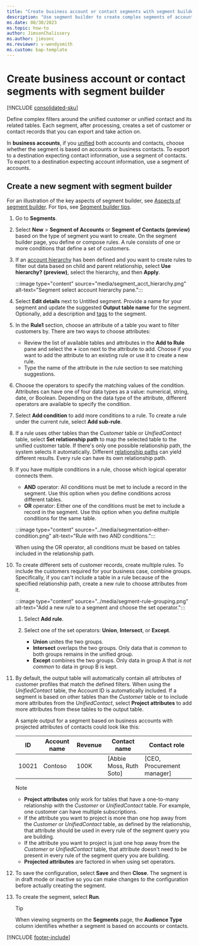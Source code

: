 ```yaml
---
title: "Create business account or contact segments with segment builder"
description: "Use segment builder to create complex segments of account or contact by grouping them based on various attributes."
ms.date: 08/30/2023
ms.topic: how-to
author: JimsonChalissery
ms.author: jimsonc
ms.reviewer: v-wendysmith
ms.custom: bap-template
---
```


# Create business account or contact segments with segment builder

[!INCLUDE [consolidated-sku](./includes/consolidated-sku.md)]

Define complex filters around the unified customer or unified contact and its related tables. Each segment, after processing, creates a set of customer or contact records that you can export and take action on.

In **business accounts**, if you [unified](data-unification.md) both accounts and contacts, choose whether the segment is based on accounts or business contacts. To export to a destination expecting contact information, use a segment of contacts. To export to a destination expecting account information, use a segment of accounts.

## Create a new segment with segment builder

For an illustration of the key aspects of segment builder, see [Aspects of segment builder](../segment-builder-aspects.md). For tips, see [Segment builder tips](../segment-builder-aspects.md#segment-builder-tips).

1. Go to **Segments**.

1. Select **New** > **Segment of Accounts** or **Segment of Contacts (preview)** based on the type of segment you want to create. On the segment builder page, you define or compose rules. A rule consists of one or more conditions that define a set of customers.

1. If an [account hierarchy](relationships.md#set-up-account-hierarchies) has been defined and you want to create rules to filter out data based on child and parent relationship, select **Use hierarchy? (preview)**, select the hierarchy, and then **Apply**.

   :::image type="content" source="media/segment_acct_hierarchy.png" alt-text="Segment select account hierarchy pane.":::

1. Select **Edit details** next to Untitled segment. Provide a name for your segment and update the suggested **Output table name** for the segment. Optionally, add a description and [tags](../work-with-tags-columns.md#manage-tags) to the segment.

1. In the **Rule1** section, choose an attribute of a table you want to filter customers by. There are two ways to choose attributes:
   - Review the list of available tables and attributes in the **Add to Rule** pane and select the **+** icon next to the attribute to add. Choose if you want to add the attribute to an existing rule or use it to create a new rule.
   - Type the name of the attribute in the rule section to see matching suggestions.

1. Choose the operators to specify the matching values of the condition. Attributes can have one of four data types as a value: numerical, string, date, or Boolean. Depending on the data type of the attribute, different operators are available to specify the condition.

1. Select **Add condition** to add more conditions to a rule. To create a rule under the current rule, select **Add sub-rule**.

1. If a rule uses other tables than the *Customer* table or *UnifiedContact* table, select **Set relationship path** to map the selected table to the unified customer table. If there's only one possible relationship path, the system selects it automatically. Different [relationship paths](../relationships.md#relationship-paths) can yield different results. Every rule can have its own relationship path.

1. If you have multiple conditions in a rule, choose which logical operator connects them.  
   - **AND** operator: All conditions must be met to include a record in the segment. Use this option when you define conditions across different tables.
   - **OR** operator: Either one of the conditions must be met to include a record in the segment. Use this option when you define multiple conditions for the same table.

   :::image type="content" source="../media/segmentation-either-condition.png" alt-text="Rule with two AND conditions.":::

   When using the OR operator, all conditions must be based on tables included in the relationship path.

1. To create different sets of customer records, create multiple rules. To include the customers required for your business case, combine groups. Specifically, if you can't include a table in a rule because of the specified relationship path, create a new rule to choose attributes from it.

      :::image type="content" source="../media/segment-rule-grouping.png" alt-text="Add a new rule to a segment and choose the set operator.":::

   1. Select **Add rule**.
   1. Select one of the set operators: **Union**, **Intersect**, or **Except**.

      - **Union** unites the two groups.
      - **Intersect** overlaps the two groups. Only data that *is common* to both groups remains in the unified group.
      - **Except** combines the two groups. Only data in group A that *is not common* to data in group B is kept.

1. By default, the output table will automatically contain all attributes of customer profiles that match the defined filters. When using the *UnifiedContact* table, the Account ID is automatically included. If a segment is based on other tables than the *Customer* table or to include more attributes from the *UnifiedContact*, select **Project attributes** to add more attributes from these tables to the output table.

   A sample output for a segment based on business accounts with projected attributes of contacts could look like this:

   |ID  |Account name  |Revenue  |Contact name  | Contact role|
   |---------|---------|---------|---------|---|
   |10021     | Contoso | 100K | [Abbie Moss, Ruth Soto]  | [CEO, Procurement manager]

   > [!NOTE]
   > - **Project attributes** only work for tables that have a one-to-many relationship with the *Customer* or *UnifiedContact* table. For example, one customer can have multiple subscriptions.
   > - If the attribute you want to project is more than one hop away from the *Customer* or *UnifiedContact* table, as defined by the relationship, that attribute should be used in every rule of the segment query you are building.
   > - If the attribute you want to project is just one hop away from the *Customer* or *UnifiedContact* table, that attribute doesn't need to be present in every rule of the segment query you are building.
   > - **Projected attributes** are factored in when using set operators.

1. To save the configuration, select **Save** and then **Close**. The segment is in draft mode or inactive so you can make changes to the configuration before actually creating the segment.

1. To create the segment, select **Run**.

   > [!TIP]
   > When viewing segments on the **Segments** page, the **Audience Type** column identifies whether a segment is based on accounts or contacts.

[!INCLUDE [footer-include](../includes/footer-banner.md)]

